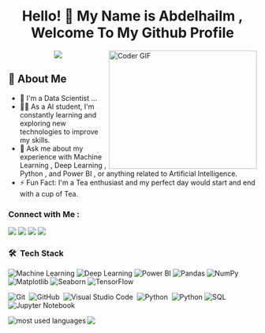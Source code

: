 
<h1 align="center">Hello! 👋 <!-- <img src="https://raw.githubusercontent.com/MartinHeinz/MartinHeinz/master/wave.gif" width="25px"> --> My Name is Abdelhailm , Welcome To My Github Profile </h1>

<img align="right" src="https://media.giphy.com/media/SWoSkN6DxTszqIKEqv/giphy.gif" alt="Coder GIF" width="300" height="240">

<p align="center">
  <img src="https://readme-typing-svg.demolab.com?lines=%D9%88%D9%8E+%D9%82%D9%8F%D9%84%D9%92+%D8%B1%D9%8E%D8%A8%D9%91%D9%90+%D8%B2%D9%90%D8%AF%D9%92%D9%86%D9%8A+%D8%B9%D9%90%D9%84%D9%92%D9%85%D9%8B%D8%A7+%D9%82%D8%A7%D9%84+%D8%AA%D8%B9%D8%A7%D9%84%D9%89&center=true&width=500&height=50&font=Fira+Code&pause=1000&color=0000FF" />
</p>


## 🚀 About Me



- 🏢 I'm a Data Scientist ...
- 👨‍💻 As a AI student, I'm constantly learning and exploring new technologies to improve my skills.
- 💬 Ask me about my experience with Machine Learning , Deep Learning , Python , and Power BI , or anything related to Artificial Intelligence.
- ⚡  Fun Fact: I'm a Tea enthusiast and my perfect day would start and end with a cup of Tea.




### Connect with Me :

<a href="https://linkedin.com/in/abdelhalimashraf" target="_blank"><img src="https://img.shields.io/badge/-Abdelhalim%20Ashraf-0077B5?style=for-the-badge&logo=Linkedin&logoColor=white"/></a>
<a href="https://wa.me/01141441497" target="_blank"><img src="https://img.shields.io/badge/-WhatsApp-25D366?style=for-the-badge&logo=whatsapp&logoColor=white"/></a>
<a href="mailto:abdo78ashraf@gmail.com" target="_blank"><img src="https://img.shields.io/badge/-Email-D14836?style=for-the-badge&logo=gmail&logoColor=white"/></a>
<a href="https://www.kaggle.com/abdoashraf90" target="_blank"><img src="https://img.shields.io/badge/-Kaggle-20BEFF?style=for-the-badge&logo=kaggle&logoColor=white"/></a>





### 🛠 &nbsp;Tech Stack


![Machine Learning](https://img.shields.io/badge/-Machine%20Learning%20-05122A?style=flat&logo=python)
![Deep Learning](https://img.shields.io/badge/-Deep%20Learning%20-05122A?style=flat&logo=tensorflow)
![Power BI](https://img.shields.io/badge/-Power%20BI%20-05122A?style=flat&logo=powerbi)
![Pandas](https://img.shields.io/badge/-Pandas%20-05122A?style=flat&logo=pandas)
![NumPy](https://img.shields.io/badge/-NumPy%20-05122A?style=flat&logo=numpy)
![Matplotlib](https://img.shields.io/badge/-Matplotlib%20-05122A?style=flat&logo=matplotlib)
![Seaborn](https://img.shields.io/badge/-Seaborn%20-05122A?style=flat&logo=seaborn)
![TensorFlow](https://img.shields.io/badge/-TensorFlow%20-05122A?style=flat&logo=tensorflow)

![Git](https://img.shields.io/badge/-Git-05122A?style=flat&logo=git)&nbsp;
![GitHub](https://img.shields.io/badge/-GitHub-05122A?style=flat&logo=github)&nbsp;
![Visual Studio Code](https://img.shields.io/badge/-Visual%20Studio%20Code-05122A?style=flat&logo=visual-studio-code&logoColor=007ACC)&nbsp;
![Python](https://img.shields.io/badge/-Python%20-05122A?style=flat&logo=python)&nbsp;
![Python](https://img.shields.io/badge/-Python%20-05122A?style=flat&logo=python)
![SQL](https://img.shields.io/badge/-SQL%20-05122A?style=flat&logo=postgresql)
![Jupyter Notebook](https://img.shields.io/badge/-Jupyter%20Notebook%20-05122A?style=flat&logo=jupyter)


<img align="left" src="https://github-readme-stats.vercel.app/api/top-langs?username=ABDELHALIM9&show_icons=true&locale=en&layout=compact&theme=radical" alt="most used languages" />

<a href="https://komarev.com/ghpvc/?username=ABDELHALIM9&style=for-the-badge">
    <img src="https://komarev.com/ghpvc/?username=ABDELHALIM9&style=for-the-badge">
</a>





